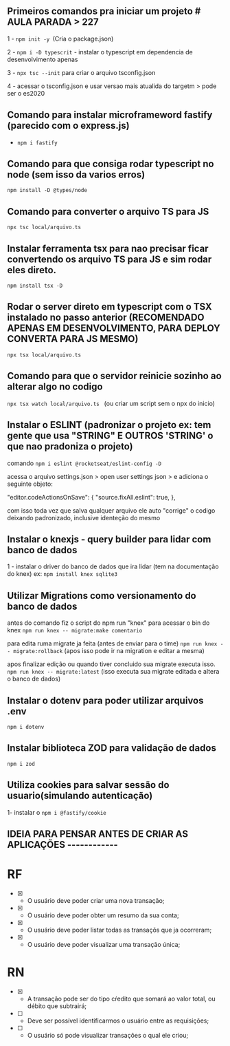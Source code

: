 ## Primeiros comandos pra iniciar um projeto  # AULA PARADA > 227

1 - `npm init -y `(Cria o package.json)

2 - `npm i -D typescrit` - instalar o typescript em dependencia de desenvolvimento apenas

3 - `npx tsc --init` para criar o arquivo tsconfig.json

4 - acessar o tsconfig.json e usar versao mais atualida do targetm > pode ser o es2020


## Comando para instalar microframeword fastify (parecido com o express.js)

- `npm i fastify`

## Comando para que consiga rodar typescript no node (sem isso da varios erros)

`npm install -D @types/node`

## Comando para converter o arquivo TS para JS 

`npx tsc local/arquivo.ts`


## Instalar ferramenta tsx para nao precisar ficar convertendo os arquivo TS para JS e sim rodar eles direto.

`npm install tsx -D`


## Rodar o server direto em typescript com o TSX instalado no passo anterior (RECOMENDADO APENAS EM DESENVOLVIMENTO, PARA DEPLOY CONVERTA PARA JS MESMO)
`npx tsx local/arquivo.ts`

## Comando para que o servidor reinicie sozinho ao alterar algo no codigo

`npx tsx watch local/arquivo.ts `  (ou criar um script sem o npx do inicio)

## Instalar o ESLINT (padronizar o projeto ex: tem gente que usa "STRING" E OUTROS 'STRING' o que nao pradoniza o projeto)

comando `npm i eslint @rocketseat/eslint-config -D`

acessa o arquivo settings.json > open user settings json > e adiciona o seguinte objeto:

"editor.codeActionsOnSave": {
       "source.fixAll.eslint": true,
    },

com isso toda vez que salva qualquer arquivo ele auto "corrige" o codigo deixando padronizado, inclusive identeção do mesmo

## Instalar o knexjs - query builder para lidar com banco de dados

1 - instalar o driver do banco de dados que ira lidar (tem na documentação do knex) 
 ex: `npm install knex sqlite3`


## Utilizar Migrations como versionamento do banco de dados

antes do comando fiz o script do npm run "knex" para acessar o bin do knex
`npm run knex -- migrate:make comentario`

para edita ruma migrate ja feita (antes de enviar para o time)
`npm run knex -- migrate:rollback` (apos isso pode ir na migration e editar a mesma)

apos finalizar edição ou quando tiver concluido sua migrate executa isso.
`npm run knex -- migrate:latest` (isso executa sua migrate editada e altera o banco de dados)

## Instalar o dotenv para poder utilizar arquivos .env

`npm i dotenv`

## Instalar biblioteca ZOD para validação de dados

`npm i zod`

## Utiliza cookies para salvar sessão do usuario(simulando autenticação)

1- instalar o `npm i @fastify/cookie`

## IDEIA PARA PENSAR ANTES DE CRIAR AS APLICAÇÕES ------------

# RF

- [x] - O usuário deve poder criar uma nova transação;
- [x] - O usuário deve poder obter um resumo da sua conta;
- [x] - O usuário deve poder listar todas as transaçõs que ja ocorreram;
- [x] - O usuário deve poder visualizar uma transação única;

# RN

- [x] - A transação pode ser do tipo cŕedito que somará ao valor total, ou débito que subtrairá;
- [ ] - Deve ser possível identificarmos o usuário entre as requisições;
- [ ] - O usuário só pode visualizar transações o qual ele criou;